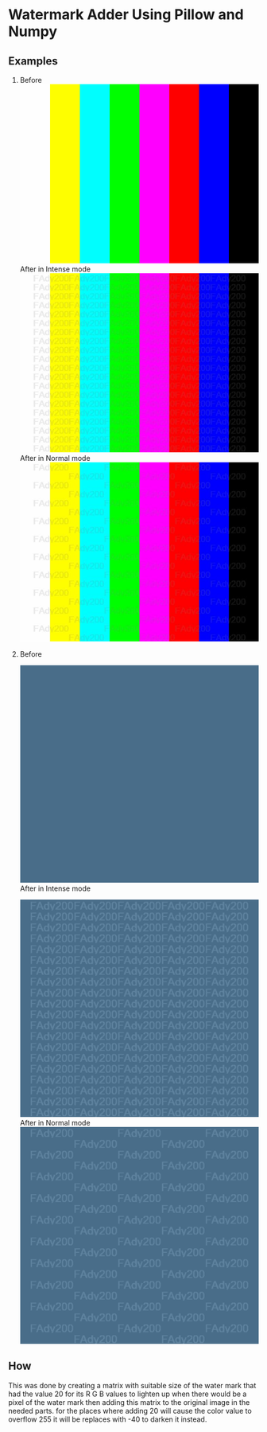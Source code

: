 # Watermark Adder Using Pillow and Numpy

## Examples

1. Before
   ![rainbowTest](/rainbowTest.jpg)
   After in Intense mode
   ![rainbowTestIntense](/images/rainbowTestIntense.jpg)
   After in Normal mode
   ![rainbowTEstNormal](images/rainbowTestNormal.jpg)
2. Before

   ![solidTest](solidTest.png)
   After in Intense mode

   ![solidTestIntense](images/solidTestIntense.png)
   After in Normal mode
   ![solidTestNormal](images/solidTestNormal.png)

## How

This was done by creating a matrix with suitable size of the water mark that had the value 20 for its R G B values to lighten up when there would be a pixel of the water mark then adding this matrix to the original image in the needed parts.
for the places where adding 20 will cause the color value to overflow 255 it will be replaces with -40 to darken it instead.
